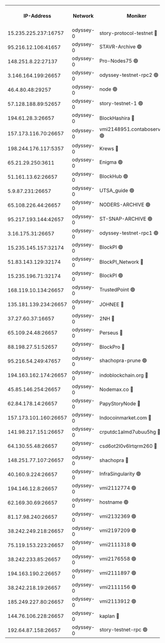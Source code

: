 


<table><tr><th>IP-Address</th><th>Network</th><th>Moniker</th><th>Latest Block Height</th><th>Earliest Block Height</th><th>Catching Up</th><th>Tx Index</th><th>Voting Power</th><th>Version</th><th>Scan Time</th></tr><tr><td>15.235.225.237:16757</td><td>odyssey-0</td><td>story-protocol-testnet 🔴</td><td>2200772</td><td>1</td><td>False</td><td>off</td><td>3290848007</td><td>0.38.12</td><td>2025-01-24T11:23:11.868913164UTC</td></tr><tr><td>95.216.12.106:41657</td><td>odyssey-0</td><td>STAVR-Archive 🟢</td><td>2181238</td><td>1</td><td>False</td><td>on</td><td>0</td><td>0.38.12</td><td>2025-01-24T11:23:14.071521739UTC</td></tr><tr><td>148.251.8.22:27137</td><td>odyssey-0</td><td>Pro-Nodes75 🟢</td><td>2200775</td><td>1</td><td>False</td><td>on</td><td>0</td><td>0.38.12</td><td>2025-01-24T11:23:25.497145161UTC</td></tr><tr><td>3.146.164.199:26657</td><td>odyssey-0</td><td>odyssey-testnet-rpc2 🟢</td><td>2200779</td><td>1</td><td>False</td><td>off</td><td>0</td><td>0.38.12</td><td>2025-01-24T11:23:37.904301637UTC</td></tr><tr><td>46.4.80.48:29257</td><td>odyssey-0</td><td>node 🟢</td><td>2200780</td><td>1</td><td>False</td><td>on</td><td>0</td><td>0.38.12</td><td>2025-01-24T11:23:44.452108014UTC</td></tr><tr><td>57.128.188.89:52657</td><td>odyssey-0</td><td>story-testnet-1 🟢</td><td>2065886</td><td>1</td><td>False</td><td>off</td><td>0</td><td>0.38.9</td><td>2025-01-24T11:23:49.540827195UTC</td></tr><tr><td>194.61.28.3:26657</td><td>odyssey-0</td><td>BlockHashira 🔴</td><td>2200779</td><td>1</td><td>False</td><td>off</td><td>3569442000</td><td>0.38.12</td><td>2025-01-24T11:23:50.898127542UTC</td></tr><tr><td>157.173.116.70:26657</td><td>odyssey-0</td><td>vmi2148951.contaboserver.net 🟢</td><td>2200786</td><td>1</td><td>False</td><td>off</td><td>0</td><td>0.38.12</td><td>2025-01-24T11:24:04.522223151UTC</td></tr><tr><td>198.244.176.117:5357</td><td>odyssey-0</td><td>Krews 🔴</td><td>2200787</td><td>1</td><td>False</td><td>off</td><td>24857000</td><td>0.38.12</td><td>2025-01-24T11:24:07.665794006UTC</td></tr><tr><td>65.21.29.250:3611</td><td>odyssey-0</td><td>Enigma 🟢</td><td>2065886</td><td>1</td><td>False</td><td>on</td><td>0</td><td>0.38.9</td><td>2025-01-24T11:24:15.669469931UTC</td></tr><tr><td>51.161.13.62:26657</td><td>odyssey-0</td><td>BlockHub 🟢</td><td>2200790</td><td>1</td><td>False</td><td>off</td><td>0</td><td>0.38.12</td><td>2025-01-24T11:24:22.378482944UTC</td></tr><tr><td>5.9.87.231:26657</td><td>odyssey-0</td><td>UTSA_guide 🟢</td><td>2200791</td><td>1</td><td>False</td><td>on</td><td>0</td><td>0.38.12</td><td>2025-01-24T11:24:25.942454538UTC</td></tr><tr><td>65.108.226.44:26657</td><td>odyssey-0</td><td>NODERS-ARCHIVE 🟢</td><td>2200792</td><td>1</td><td>False</td><td>on</td><td>0</td><td>0.38.12</td><td>2025-01-24T11:24:28.736722343UTC</td></tr><tr><td>95.217.193.144:42657</td><td>odyssey-0</td><td>ST-SNAP-ARCHIVE 🟢</td><td>2200792</td><td>1</td><td>False</td><td>on</td><td>0</td><td>0.38.12</td><td>2025-01-24T11:24:31.578749148UTC</td></tr><tr><td>3.16.175.31:26657</td><td>odyssey-0</td><td>odyssey-testnet-rpc1 🟢</td><td>2200796</td><td>1</td><td>False</td><td>off</td><td>0</td><td>0.38.12</td><td>2025-01-24T11:24:44.353336962UTC</td></tr><tr><td>15.235.145.157:32174</td><td>odyssey-0</td><td>BlockPI 🟢</td><td>2200772</td><td>109001</td><td>False</td><td>off</td><td>0</td><td>0.38.12</td><td>2025-01-24T11:23:13.283168599UTC</td></tr><tr><td>51.83.143.129:32174</td><td>odyssey-0</td><td>BlockPI_Network 🔴</td><td>2200780</td><td>109001</td><td>False</td><td>off</td><td>3893036013</td><td>0.38.12</td><td>2025-01-24T11:23:43.444114300UTC</td></tr><tr><td>15.235.196.71:32174</td><td>odyssey-0</td><td>BlockPI 🟢</td><td>2200788</td><td>109001</td><td>False</td><td>off</td><td>0</td><td>0.38.12</td><td>2025-01-24T11:24:14.203460472UTC</td></tr><tr><td>168.119.10.134:26657</td><td>odyssey-0</td><td>TrustedPoint 🟢</td><td>2200795</td><td>339001</td><td>False</td><td>off</td><td>0</td><td>0.38.12</td><td>2025-01-24T11:24:39.533225750UTC</td></tr><tr><td>135.181.139.234:26657</td><td>odyssey-0</td><td>JOHNEE 🔴</td><td>2200789</td><td>351001</td><td>False</td><td>on</td><td>3311329000</td><td>0.38.12</td><td>2025-01-24T11:24:19.298310009UTC</td></tr><tr><td>37.27.60.37:16657</td><td>odyssey-0</td><td>2NH 🔴</td><td>2200787</td><td>395001</td><td>False</td><td>off</td><td>4013828052</td><td>0.38.12</td><td>2025-01-24T11:24:10.426371062UTC</td></tr><tr><td>65.109.24.48:26657</td><td>odyssey-0</td><td>Perseus 🔴</td><td>2200789</td><td>431001</td><td>False</td><td>off</td><td>24943000</td><td>0.38.12</td><td>2025-01-24T11:24:16.031503538UTC</td></tr><tr><td>88.198.27.51:52657</td><td>odyssey-0</td><td>BlockPro 🔴</td><td>2200772</td><td>507001</td><td>False</td><td>off</td><td>3217120111</td><td>0.38.12</td><td>2025-01-24T11:23:14.350421278UTC</td></tr><tr><td>95.216.54.249:47657</td><td>odyssey-0</td><td>shachopra-prune 🟢</td><td>2200789</td><td>531001</td><td>False</td><td>off</td><td>0</td><td>0.38.12</td><td>2025-01-24T11:24:17.538366526UTC</td></tr><tr><td>194.163.162.174:26657</td><td>odyssey-0</td><td>indoblockchain.org 🔴</td><td>2200772</td><td>1023001</td><td>False</td><td>off</td><td>3859205583</td><td>0.38.12</td><td>2025-01-24T11:23:07.268908235UTC</td></tr><tr><td>45.85.146.254:26657</td><td>odyssey-0</td><td>Nodemax.co 🔴</td><td>2200772</td><td>1023001</td><td>False</td><td>off</td><td>3657477800</td><td>0.38.12</td><td>2025-01-24T11:23:12.253337952UTC</td></tr><tr><td>62.84.178.14:26657</td><td>odyssey-0</td><td>PapyStoryNode 🔴</td><td>2200789</td><td>1023001</td><td>False</td><td>off</td><td>3691232008</td><td>0.38.12</td><td>2025-01-24T11:24:18.510330354UTC</td></tr><tr><td>157.173.101.160:26657</td><td>odyssey-0</td><td>Indocoinmarket.com 🔴</td><td>2200791</td><td>1023001</td><td>False</td><td>off</td><td>3257093577</td><td>0.38.12</td><td>2025-01-24T11:24:27.962693523UTC</td></tr><tr><td>141.98.217.151:26657</td><td>odyssey-0</td><td>crputdc1almd7ubuu5hg 🔴</td><td>2200782</td><td>1146001</td><td>False</td><td>off</td><td>4298897006</td><td>0.38.12</td><td>2025-01-24T11:23:50.088015253UTC</td></tr><tr><td>64.130.55.48:26657</td><td>odyssey-0</td><td>csd6ot2l0v6lrtqrm260 🔴</td><td>2200776</td><td>1149001</td><td>False</td><td>off</td><td>3974246000</td><td>0.38.12</td><td>2025-01-24T11:23:26.841510085UTC</td></tr><tr><td>148.251.77.107:26657</td><td>odyssey-0</td><td>shachopra 🔴</td><td>2200783</td><td>1307001</td><td>False</td><td>off</td><td>3129002000</td><td>0.38.12</td><td>2025-01-24T11:23:53.813000050UTC</td></tr><tr><td>40.160.9.224:26657</td><td>odyssey-0</td><td>InfraSingularity 🟢</td><td>2200771</td><td>1749001</td><td>False</td><td>off</td><td>0</td><td>0.38.12</td><td>2025-01-24T11:23:06.067376428UTC</td></tr><tr><td>194.146.12.8:26657</td><td>odyssey-0</td><td>vmi2112774 🟢</td><td>1977602</td><td>1749001</td><td>False</td><td>off</td><td>0</td><td>0.38.12</td><td>2025-01-24T11:23:17.862523599UTC</td></tr><tr><td>62.169.30.69:26657</td><td>odyssey-0</td><td>hostname 🟢</td><td>1977602</td><td>1749001</td><td>False</td><td>off</td><td>0</td><td>0.38.12</td><td>2025-01-24T11:23:26.527158113UTC</td></tr><tr><td>81.17.98.240:26657</td><td>odyssey-0</td><td>vmi2132369 🟢</td><td>2068122</td><td>1749001</td><td>False</td><td>off</td><td>0</td><td>0.38.12</td><td>2025-01-24T11:23:52.935954520UTC</td></tr><tr><td>38.242.249.218:26657</td><td>odyssey-0</td><td>vmi2197209 🟢</td><td>2085127</td><td>1749001</td><td>False</td><td>off</td><td>0</td><td>0.38.12</td><td>2025-01-24T11:23:55.240756431UTC</td></tr><tr><td>75.119.153.223:26657</td><td>odyssey-0</td><td>vmi2111318 🟢</td><td>2175080</td><td>1749001</td><td>False</td><td>off</td><td>0</td><td>0.38.12</td><td>2025-01-24T11:24:04.848043319UTC</td></tr><tr><td>38.242.233.85:26657</td><td>odyssey-0</td><td>vmi2176558 🟢</td><td>1977602</td><td>1749001</td><td>False</td><td>off</td><td>0</td><td>0.38.12</td><td>2025-01-24T11:24:10.842594262UTC</td></tr><tr><td>194.163.190.2:26657</td><td>odyssey-0</td><td>vmi2111897 🟢</td><td>1984349</td><td>1749001</td><td>False</td><td>off</td><td>0</td><td>0.38.12</td><td>2025-01-24T11:24:24.789167991UTC</td></tr><tr><td>38.242.218.19:26657</td><td>odyssey-0</td><td>vmi2111156 🟢</td><td>2200794</td><td>1749001</td><td>False</td><td>off</td><td>0</td><td>0.38.12</td><td>2025-01-24T11:24:38.414677990UTC</td></tr><tr><td>185.249.227.80:26657</td><td>odyssey-0</td><td>vmi2113912 🟢</td><td>1977602</td><td>1749001</td><td>False</td><td>off</td><td>0</td><td>0.38.12</td><td>2025-01-24T11:24:39.260060021UTC</td></tr><tr><td>144.76.106.228:26657</td><td>odyssey-0</td><td>kaplan 🔴</td><td>2200778</td><td>2065001</td><td>False</td><td>off</td><td>24615000</td><td>0.38.12</td><td>2025-01-24T11:23:37.094514246UTC</td></tr><tr><td>192.64.87.158:26657</td><td>odyssey-0</td><td>story-testnet-rpc 🟢</td><td>2200780</td><td>2068001</td><td>False</td><td>off</td><td>0</td><td>0.38.12</td><td>2025-01-24T11:23:44.114401971UTC</td></tr></table>